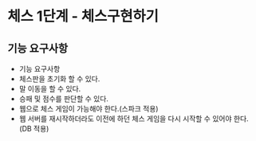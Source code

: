 # 체스 1단계 - 체스구현하기

## **기능 요구사항**

- 기능 요구사항
- 체스판을 초기화 할 수 있다.
- 말 이동을 할 수 있다.
- 승패 및 점수를 판단할 수 있다.
- 웹으로 체스 게임이 가능해야 한다.(스파크 적용)
- 웹 서버를 재시작하더라도 이전에 하던 체스 게임을 다시 시작할 수 있어야 한다.(DB 적용)
